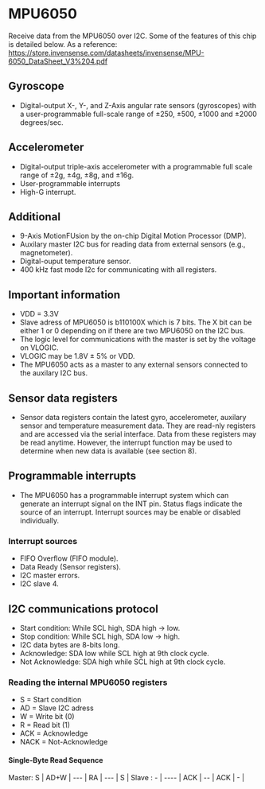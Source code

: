 # MPU6050
Receive data from the MPU6050 over I2C. Some of the features of this chip is detailed below. As a reference: https://store.invensense.com/datasheets/invensense/MPU-6050_DataSheet_V3%204.pdf

## Gyroscope
 * Digital-output X-, Y-, and Z-Axis angular rate sensors (gyroscopes) with a user-programmable full-scale range of ±250, ±500, ±1000 and ±2000 degrees/sec.

## Accelerometer
  * Digital-output triple-axis accelerometer with a programmable full scale range of ±2g, ±4g, ±8g, and ±16g.
  * User-programmable interrupts
  * High-G interrupt.

## Additional
  * 9-Axis MotionFUsion by the on-chip Digital Motion Processor (DMP).
  * Auxilary master I2C bus for reading data from external sensors (e.g., magnetometer).
  * Digital-ouput temperature sensor.
  * 400 kHz fast mode I2c for communicating with all registers.

## Important information
  - VDD = 3.3V
  - Slave adress of MPU6050 is b110100X which is 7 bits. The X bit can be either 1 or 0 depending on if there are two MPU6050 on the I2C bus.
  - The logic level for communications with the master is set by the voltage on VLOGIC.
  - VLOGIC may be 1.8V ± 5% or VDD.
  - The MPU6050 acts as a master to any external sensors connected to the auxilary I2C bus.

## Sensor data registers
  - Sensor data registers contain the latest gyro, accelerometer, auxilary sensor and temperature measurement data. They are read-nly registers and are accessed via the serial interface. Data from these registers may be read anytime. However, the interrupt function may be used to determine when new data is available (see section 8).

 ## Programmable interrupts
  - The MPU6050 has a programmable interrupt system which can generate an interrupt signal on the INT pin. Status flags indicate the source of an interrupt. Interrupt sources may be enable or disabled individually.
  ### Interrupt sources
  - FIFO Overflow (FIFO module).
  - Data Ready (Sensor registers).
  - I2C master errors.
  - I2C slave 4.
 
 ## I2C communications protocol
  - Start condition: While SCL high, SDA high -> low.
  - Stop condition: While SCL high, SDA low -> high.
  - I2C data bytes are 8-bits long.
  - Acknowledge: SDA low while SCL high at 9th clock cycle.
  - Not Acknowledge: SDA high while SCL high at 9th clock cycle.
  
  ### Reading the internal MPU6050 registers
   - S = Start condition
   - AD = Slave I2C adress
   - W = Write bit (0)
   - R = Read bit (1)
   - ACK = Acknowledge
   - NACK = Not-Acknowledge
   #### Single-Byte Read Sequence
   Master: S | AD+W | --- | RA | --- | S |
   Slave : - | ---- | ACK | -- | ACK | - |
